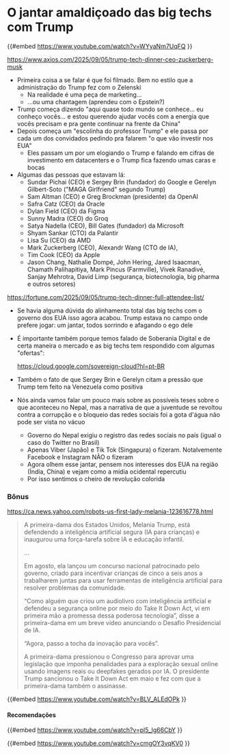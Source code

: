 # O jantar amaldiçoado das big techs com Trump

{{#embed https://www.youtube.com/watch?v=WYyaNm7UqFQ }}

<https://www.axios.com/2025/09/05/trump-tech-dinner-ceo-zuckerberg-musk>

- Primeira coisa a se falar é que foi filmado. Bem no estilo que a administração do Trump fez com o Zelenski
  - Na realidade é uma peça de marketing...
  - ...ou uma chantagem (aprendeu com o Epstein?)
- Trump começa dizendo "aqui quase todo mundo se conhece... eu conheço vocês... e estou querendo ajudar vocês com a energia que vocês precisam e pra gente continuar na frente da China"
- Depois começa um "escolinha do professor Trump" e ele passa por cada um dos convidados pedindo pra falarem "o que vão investir nos EUA"
  - Eles passam um por um elogiando o Trump e falando em cifras de investimento em datacenters e o Trump fica fazendo umas caras e bocas
- Algumas das pessoas que estavam lá:
  - Sundar Pichai (CEO) e Sergey Brin (fundador) do Google e Gerelyn Gilbert-Soto ("MAGA Girlfriend" segundo Trump)
  - Sam Altman (CEO) e Greg Brockman (presidente) da OpenAI
  - Safra Catz (CEO) da Oracle
  - Dylan Field (CEO) da Figma
  - Sunny Madra (CEO) do Groq
  - Satya Nadella (CEO), Bill Gates (fundador) da Microsoft
  - Shyam Sankar (CTO) da Palantir
  - Lisa Su (CEO) da AMD
  - Mark Zuckerberg (CEO), Alexandr Wang (CTO de IA),
  - Tim Cook (CEO) da Apple
  - Jason Chang, Nathalie Dompé, John Hering, Jared Isaacman, Chamath Palihapitiya, Mark Pincus (Farmville), Vivek Ranadivé, Sanjay Mehrotra, David Limp (segurança, biotecnologia, big pharma e outros setores)

<https://fortune.com/2025/09/05/trump-tech-dinner-full-attendee-list/>

- Se havia alguma dúvida do alinhamento total das big techs com o governo dos EUA isso agora acabou. Trump estava no campo onde prefere jogar: um jantar, todos sorrindo e afagando o ego dele
- É importante também porque temos falado de Soberania Digital e de certa maneira o mercado e as big techs tem respondido com algumas "ofertas":

  <https://cloud.google.com/sovereign-cloud?hl=pt-BR>
- Também o fato de que Sergey Brin e Gerelyn citam a pressão que Trump tem feito na Venezuela como positiva
- Nós ainda vamos falar um pouco mais sobre as possíveis teses sobre o que aconteceu no Nepal, mas a narrativa de que a juventude se revoltou contra a corrupção e o bloqueio das redes sociais foi a gota d'água não pode ser vista no vácuo
  - Governo do Nepal exigiu o registro das redes sociais no país (igual o caso do Twitter no Brasil)
  - Apenas Viber (Japão) e Tik Tok (Singapura) o fizeram. Notalvemente Facebook e Instagram NÃO o fizeram
  - Agora olhem esse jantar, pensem nos interesses dos EUA na região (Índia, China) e vejam como a mídia ocidental repercutiu
  - Por isso sentimos o cheiro de revolução colorida

### Bônus

<https://ca.news.yahoo.com/robots-us-first-lady-melania-123616778.html>

> A primeira-dama dos Estados Unidos, Melania Trump, está defendendo a inteligência artificial segura (IA para crianças) e inaugurou uma força-tarefa sobre IA e educação infantil.
>
> ...
>
> Em agosto, ela lançou um concurso nacional patrocinado pelo governo, criado para incentivar crianças de cinco a seis anos a trabalharem juntas para usar ferramentas de inteligência artificial para resolver problemas da comunidade.
>
> “Como alguém que criou um audiolivro com inteligência artificial e defendeu a segurança online por meio do Take It Down Act, vi em primeira mão a promessa dessa poderosa tecnologia”, disse a primeira-dama em um breve vídeo anunciando o Desafio Presidencial de IA.
>
> “Agora, passo a tocha da inovação para vocês”.
>
> A primeira-dama pressionou o Congresso para aprovar uma legislação que imponha penalidades para a exploração sexual online usando imagens reais ou deepfakes gerados por IA. O presidente Trump sancionou o Take It Down Act em maio e fez com que a primeira-dama também o assinasse.

{{#embed https://www.youtube.com/watch?v=BLV_ALEdOPk }}

#### Recomendações

{{#embed https://www.youtube.com/watch?v=pl5_lg66CbY }}

{{#embed https://www.youtube.com/watch?v=cmgOY3vqKV0 }}

